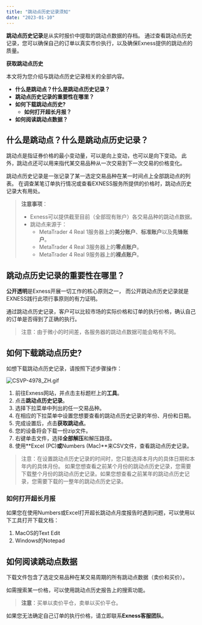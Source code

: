 ```yaml
---
title: "跳动点历史记录须知"
date: "2023-01-10"
---
```


**跳动点历史记录**是从实时报价中提取的跳动点数据的存档。 通过查看跳动点历史记录，您可以确保自己的订单以真实市价执行，以及确保Exness提供的跳动点的质量。

**获取跳动点历史**

本文将为您介绍与跳动点历史记录相关的全部内容。

- **什么是跳动点？什么是跳动点历史记录？**
- **跳动点历史记录的重要性在哪里？**
- **如何下载跳动点历史?**
    - **如何打开超长月报？**
- **如何阅读跳动点数据？**

## 什么是跳动点？什么是跳动点历史记录？

跳动点是指证券价格的最小变动量，可以是向上变动，也可以是向下变动。 此外，跳动点还可以用来指代某交易品种从一次交易到下一次交易的价格变化。

跳动点历史记录是一张记录了某一选定交易品种在某一时间点上全部跳动点的列表。 在调查某笔订单执行情况或查看EXNESS服务所提供的价格时，跳动点历史记录大有用处。

> **注意事项**：
> - Exness可以提供截至目前（全部现有账户）各交易品种的跳动点数据。
> - 跳动点来源于：
>     - MetaTrader 4 Real 1服务器上的**美分账户**、**标准账户**以及**先锋账户**。
>     - MetaTrader 4 Real 3服务器上的**零点账户**。
>     - MetaTrader 4 Real 9服务器上的**裸点账户**。

## 跳动点历史记录的重要性在哪里？

**公开透明**是Exness开展一切工作的核心原则之一， 而公开跳动点历史记录就是EXNESS践行此项行事原则的有力证明。

通过跳动点历史记录，客户可以比较市场的实际价格和订单的执行价格，确认自己的订单是否得到了正确的执行。

> 注意：由于微小的时间差，各服务器的跳动点数据可能会略有不同。

## 如何下载跳动点历史?

如想下载跳动点历史记录，请按照下述步骤操作：

![CSVP-4978_ZH.gif](https://cdn.jsdelivr.net/gh/jarlin8/OSS@main/exhelp/CSVP-4978_ZH.gif)

1. 前往Exness网站，并点击主标题栏上的**工具**。
2. 点击**跳动点历史记录**。
3. 选择下拉菜单中列出的任一交易品种。
4. 在相应的下拉菜单中设置您想要查看的跳动点历史记录的年份、月份和日期。
5. 完成设置后，点击**获取跳动点**。
6. 您的设备将会下载一份zip文件。
7. 右键单击文件，选择**全部解压**和解压路径。
8. 使用**Excel (PC)**或**Numbers (Mac)**来CSV文件，查看跳动点历史记录。

> 注意：在设置跳动点历史记录的时间时，您只能选择本月内的具体日期和本年内的具体月份。 如果您想查看之前某个月份的跳动点历史记录，您需要下载整个月份的跳动点历史记录。如果您想查看之前某年的跳动点历史记录，您需要下载的一整年的跳动点历史记录。

### 如何打开超长月报

如果您在使用Numbers或Excel打开超长跳动点月度报告时遇到问题，可以使用以下工具打开下载文档：

1. MacOS的Text Edit
2. Windows的Notepad

## 如何阅读跳动点数据

下载文件包含了选定交易品种在某交易周期的所有跳动点数据（卖价和买价）。

如需搜索某一价格，可以使用跳动点历史报告上的搜索功能。

> **注意**：买单以卖价平仓，卖单以买价平仓。

如果您无法确定自己订单的执行价格，请立即联系**Exness客服团队**。
